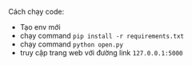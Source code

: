 Cách chạy code:
- Tạo env mới
- chạy command `pip install -r requirements.txt`
- chạy command `python open.py`
- truy cập trang web với đường link `127.0.0.1:5000`
